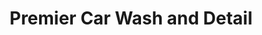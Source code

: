 ---
title: "Premier Car Wash and Detail"
url: /elk-grove/premier-car-wash-and-detail/
shop: Autohaus
---